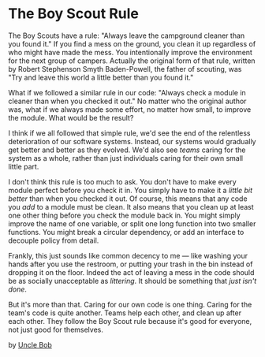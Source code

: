 # The Boy Scout Rule

The Boy Scouts have a rule: "Always leave the campground cleaner than you found it." If you find a mess on the ground, you clean it up regardless of who might have made the mess. You intentionally improve the environment for the next group of campers. Actually the original form of that rule, written by Robert Stephenson Smyth Baden-Powell, the father of scouting, was "Try and leave this world a little better than you found it."

What if we followed a similar rule in our code: "Always check a module in cleaner than when you checked it out." No matter who the original author was, what if we always made some effort, no matter how small, to improve the module. What would be the result?

I think if we all followed that simple rule, we'd see the end of the relentless deterioration of our software systems. Instead, our systems would gradually get better and better as they evolved. We'd also see *teams* caring for the system as a whole, rather than just individuals caring for their own small little part.

I don't think this rule is too much to ask. You don't have to make every module perfect before you check it in. You simply have to make it a *little bit better* than when you checked it out. Of course, this means that any code you *add* to a module must be clean. It also means that you clean up at least one other thing before you check the module back in. You might simply improve the name of one variable, or split one long function into two smaller functions. You might break a circular dependency, or add an interface to decouple policy from detail.

Frankly, this just sounds like common decency to me — like washing your hands after you use the restroom, or putting your trash in the bin instead of dropping it on the floor. Indeed the act of leaving a mess in the code should be as socially unacceptable as *littering*. It should be something that *just isn't done*.

But it's more than that. Caring for our own code is one thing. Caring for the team's code is quite another. Teams help each other, and clean up after each other. They follow the Boy Scout rule because it's good for everyone, not just good for themselves.

by [Uncle Bob](http://programmer.97things.oreilly.com/wiki/index.php/Uncle_Bob)